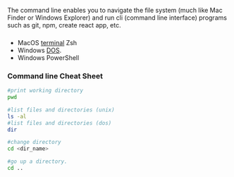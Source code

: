 The command line enables you to navigate the file system (much like Mac Finder or Windows Explorer) and run cli (command line interface) programs such as git, npm, create react app, etc.  

### 
- MacOS [terminal](https://en.wikipedia.org/wiki/Terminal_(macOS)) Zsh 
- Windows [DOS](https://en.wikipedia.org/wiki/MS-DOS).  
- Windows PowerShell


### Command line Cheat Sheet
``` zsh
#print working directory  
pwd 

#list files and directories (unix) 
ls -al
#list files and directories (dos)  
dir  

#change directory  
cd <dir_name>  

#go up a directory.  
cd ..  
```
